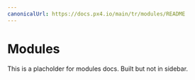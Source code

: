 ```yaml
---
canonicalUrl: https://docs.px4.io/main/tr/modules/README
---
```


# Modules

This is a placholder for modules docs. Built but not in sidebar.
